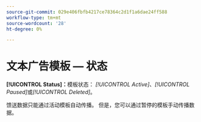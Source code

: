 ```yaml
---
source-git-commit: 029e406fbfb4217ce78364c2d1f1a6dae24ff588
workflow-type: tm+mt
source-wordcount: '28'
ht-degree: 0%

---
```

# 文本广告模板 — 状态

**[!UICONTROL Status]：**&#x200B;模板状态： *[!UICONTROL Active]*、*[!UICONTROL Paused]*&#x200B;或&#x200B;*[!UICONTROL Deleted]*。

馈送数据只能通过活动模板自动传播。 但是，您可以通过暂停的模板手动传播数据。
